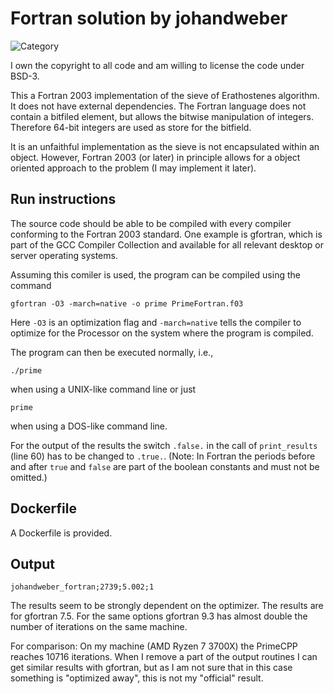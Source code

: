 # Fortran solution by johandweber

![Category](https://img.shields.io/badge/Category-unfaithul-yellowgreen) 

I own the copyright to all code and am willing to license the code under BSD-3.

This a Fortran 2003 implementation of the sieve of Erathostenes algorithm.
It does not have external dependencies.
The Fortran language does not contain a bitfiled element, but allows the bitwise manipulation
of integers. Therefore 64-bit integers are used as store for the bitfield.

It is an unfaithful implementation as the sieve is not encapsulated within 
an object. However, Fortran 2003 (or later) in principle allows for a object 
oriented approach to the problem (I may implement it later).


## Run instructions 
The source code should be able to be compiled with every compiler
conforming to the Fortran 2003 standard. 
One example is gfortran, which is part of the GCC Compiler Collection
and available for all relevant desktop or server operating systems.

Assuming this comiler is used, the program can be compiled using the
command 

`gfortran -O3 -march=native -o prime PrimeFortran.f03` 

Here `-O3` is an optimization flag and `-march=native` tells the
compiler to optimize for the Processor on the system where the program is
compiled.

The program can then be executed normally, i.e.,

`./prime` 

when using a UNIX-like command line or just

`prime`

when using a DOS-like command line.


For the output of the results the switch `.false.` in the call of
`print_results` (line 60) has to be changed to `.true.`.
(Note: In Fortran the periods before and after `true` and `false`
are part of the boolean constants and must not be omitted.)

## Dockerfile

A Dockerfile is provided.

## Output 

`johandweber_fortran;2739;5.002;1`

The results seem to be strongly dependent on the optimizer.
The results are for gfortran 7.5. For the same options gfortran 9.3 has almost
double the number of iterations on the same machine.

For comparison: On my machine (AMD Ryzen 7 3700X) the PrimeCPP reaches 10716
iterations. When I remove a part of the output routines I can get similar results
with gfortran, but as I am not sure that in this case something is "optimized away",
this is not my "official" result.

